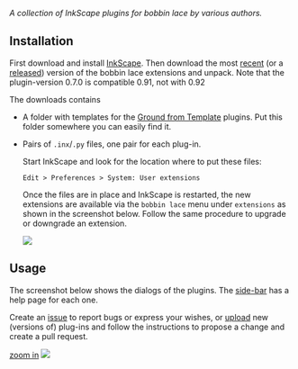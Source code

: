 _A collection of InkScape plugins for bobbin lace by various authors._

## Installation

First download and install [InkScape].
Then download the most [recent] (or a [released]) version of the bobbin lace extensions and unpack.
Note that the plugin-version 0.7.0 is compatible 0.91, not with 0.92

The downloads contains
* A folder with templates for the [Ground from Template](Ground-from-Template) plugins. Put this folder somewhere you can easily find it.
* Pairs of  `.inx`/`.py` files, one pair for each plug-in.

  Start InkScape and look for the location where to put these files:

      Edit > Preferences > System: User extensions

  Once the files are in place and InkScape is restarted, the new extensions are available via the `bobbin lace` menu under `extensions` as  shown in the screenshot below. Follow the same procedure to upgrade or downgrade an extension.

  ![](https://raw.githubusercontent.com/wiki/d-bl/inkscape-bobbinlace/home-images/menu.png)

## Usage

The screenshot below shows the dialogs of the plugins. The [side-bar](#wiki-rightbar) has a help page for each one.

Create an [issue] to report bugs or express your wishes, or [upload] new (versions of) plug-ins and follow the instructions to propose a change and create a pull request.

[zoom in](https://raw.githubusercontent.com/wiki/d-bl/inkscape-bobbinlace/home-images/dialogs.png)
![](https://raw.githubusercontent.com/wiki/d-bl/inkscape-bobbinlace/home-images/dialogs.png)

[InkScape]: https://inkscape.org
[released]: https://github.com/d-bl/inkscape-bobbinlace/releases
[recent]: https://github.com/d-bl/inkscape-bobbinlace/archive/master.zip
[issue]: https://github.com/d-bl/inkscape-bobbinlace/issues
[tesselace.com]: https://tesselace.com/tools/inkscape-extension/
[GroundForge]: https://d-bl.github.io/GroundForge
[predecessor]: https://d-bl.github.io/
[upload]: https://github.com/d-bl/inkscape-bobbinlace